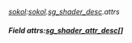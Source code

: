 _[sokol](../../modules/sokol/sokol-module.md):[sokol](../../modules/sokol/sokol-module.md).[sg\_shader\_desc](../../modules/sokol/sokol-sg_shader_desc.md).attrs_
##### Field attrs:[sg_shader_attr_desc](../../modules/sokol/sokol-sg_shader_attr_desc.md)[]
